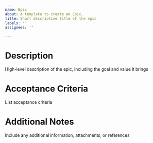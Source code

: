 ```yaml
---
name: Epic
about: A template to create an Epic.
title: Short descriptive title of the epic
labels: ''
assignees: ''

---
```


# Description
High-level description of the epic, including the goal and value it brings

# Acceptance Criteria
List acceptance criteria

# Additional Notes
Include any additional information, attachments, or references
